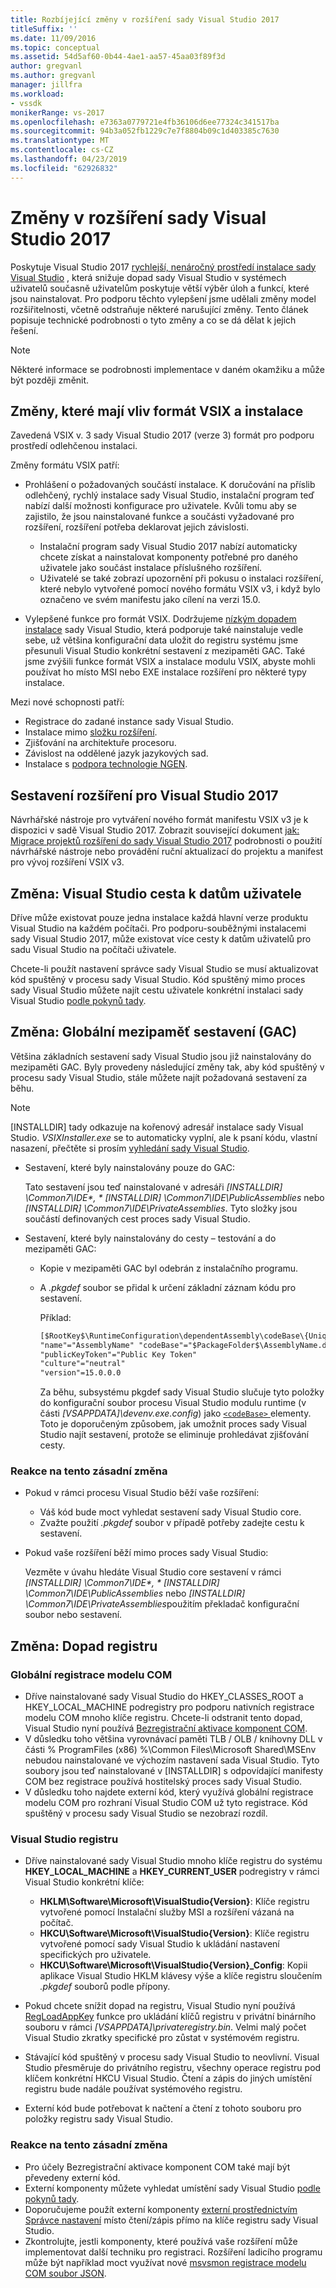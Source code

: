 ```yaml
---
title: Rozbíjející změny v rozšíření sady Visual Studio 2017
titleSuffix: ''
ms.date: 11/09/2016
ms.topic: conceptual
ms.assetid: 54d5af60-0b44-4ae1-aa57-45aa03f89f3d
author: gregvanl
ms.author: gregvanl
manager: jillfra
ms.workload:
- vssdk
monikerRange: vs-2017
ms.openlocfilehash: e7363a0779721e4fb36106d6ee77324c341517ba
ms.sourcegitcommit: 94b3a052fb1229c7e7f8804b09c1d403385c7630
ms.translationtype: MT
ms.contentlocale: cs-CZ
ms.lasthandoff: 04/23/2019
ms.locfileid: "62926832"
---
```

# <a name="changes-in-visual-studio-2017-extensibility"></a>Změny v rozšíření sady Visual Studio 2017

Poskytuje Visual Studio 2017 [rychlejší, nenáročný prostředí instalace sady Visual Studio](https://devblogs.microsoft.com/visualstudio/faster-leaner-visual-studio-installer) , která snižuje dopad sady Visual Studio v systémech uživatelů současně uživatelům poskytuje větší výběr úloh a funkcí, které jsou nainstalovat. Pro podporu těchto vylepšení jsme udělali změny model rozšiřitelnosti, včetně odstraňuje některé narušující změny. Tento článek popisuje technické podrobnosti o tyto změny a co se dá dělat k jejich řešení.

> [!NOTE]
> Některé informace se podrobnosti implementace v daném okamžiku a může být později změnit.

## <a name="changes-affecting-vsix-format-and-installation"></a>Změny, které mají vliv formát VSIX a instalace

Zavedená VSIX v. 3 sady Visual Studio 2017 (verze 3) formát pro podporu prostředí odlehčenou instalaci.

Změny formátu VSIX patří:

* Prohlášení o požadovaných součástí instalace. K doručování na příslib odlehčený, rychlý instalace sady Visual Studio, instalační program teď nabízí další možnosti konfigurace pro uživatele. Kvůli tomu aby se zajistilo, že jsou nainstalované funkce a součásti vyžadované pro rozšíření, rozšíření potřeba deklarovat jejich závislosti.

  * Instalační program sady Visual Studio 2017 nabízí automaticky chcete získat a nainstalovat komponenty potřebné pro daného uživatele jako součást instalace příslušného rozšíření.
  * Uživatelé se také zobrazí upozornění při pokusu o instalaci rozšíření, které nebylo vytvořené pomocí nového formátu VSIX v3, i když bylo označeno ve svém manifestu jako cílení na verzi 15.0.

* Vylepšené funkce pro formát VSIX. Dodržujeme [nízkým dopadem instalace](https://devblogs.microsoft.com/visualstudio/anatomy-of-a-low-impact-visual-studio-install) sady Visual Studio, která podporuje také nainstaluje vedle sebe, už většina konfigurační data uložit do registru systému jsme přesunuli Visual Studio konkrétní sestavení z mezipaměti GAC. Také jsme zvýšili funkce formát VSIX a instalace modulu VSIX, abyste mohli používat ho místo MSI nebo EXE instalace rozšíření pro některé typy instalace.

Mezi nové schopnosti patří:

* Registrace do zadané instance sady Visual Studio.
* Instalace mimo [složku rozšíření](set-install-root.md).
* Zjišťování na architektuře procesoru.
* Závislost na oddělené jazyk jazykových sad.
* Instalace s [podpora technologie NGEN](ngen-support.md).

## <a name="build-an-extension-for-visual-studio-2017"></a>Sestavení rozšíření pro Visual Studio 2017

Návrhářské nástroje pro vytváření nového formát manifestu VSIX v3 je k dispozici v sadě Visual Studio 2017. Zobrazit související dokument [jak: Migrace projektů rozšíření do sady Visual Studio 2017](how-to-migrate-extensibility-projects-to-visual-studio-2017.md) podrobnosti o použití návrhářské nástroje nebo provádění ruční aktualizací do projektu a manifest pro vývoj rozšíření VSIX v3.

## <a name="change-visual-studio-user-data-path"></a>Změna: Visual Studio cesta k datům uživatele

Dříve může existovat pouze jedna instalace každá hlavní verze produktu Visual Studio na každém počítači. Pro podporu-souběžnými instalacemi sady Visual Studio 2017, může existovat více cesty k datům uživatelů pro sadu Visual Studio na počítači uživatele.

Chcete-li použít nastavení správce sady Visual Studio se musí aktualizovat kód spuštěný v procesu sady Visual Studio. Kód spuštěný mimo proces sady Visual Studio můžete najít cestu uživatele konkrétní instalaci sady Visual Studio [podle pokynů tady](locating-visual-studio.md).

## <a name="change-global-assembly-cache-gac"></a>Změna: Globální mezipaměť sestavení (GAC)

Většina základních sestavení sady Visual Studio jsou již nainstalovány do mezipaměti GAC. Byly provedeny následující změny tak, aby kód spuštěný v procesu sady Visual Studio, stále můžete najít požadovaná sestavení za běhu.

> [!NOTE]
> [INSTALLDIR] tady odkazuje na kořenový adresář instalace sady Visual Studio. *VSIXInstaller.exe* se to automaticky vyplní, ale k psaní kódu, vlastní nasazení, přečtěte si prosím [vyhledání sady Visual Studio](locating-visual-studio.md).

* Sestavení, které byly nainstalovány pouze do GAC:

   Tato sestavení jsou teď nainstalované v adresáři <em>[INSTALLDIR] \Common7\IDE\*, * [INSTALLDIR] \Common7\IDE\PublicAssemblies</em> nebo *[INSTALLDIR] \Common7\IDE\PrivateAssemblies*. Tyto složky jsou součástí definovaných cest proces sady Visual Studio.

* Sestavení, které byly nainstalovány do cesty – testování a do mezipaměti GAC:

   * Kopie v mezipaměti GAC byl odebrán z instalačního programu.
   * A *.pkgdef* soubor se přidal k určení základní záznam kódu pro sestavení.

      Příklad:

      ```xml
      [$RootKey$\RuntimeConfiguration\dependentAssembly\codeBase\{UniqueGUID}]
      "name"="AssemblyName" "codeBase"="$PackageFolder$\AssemblyName.dll"
      "publicKeyToken"="Public Key Token"
      "culture"="neutral"
      "version"=15.0.0.0
      ```

      Za běhu, subsystému pkgdef sady Visual Studio slučuje tyto položky do konfigurační soubor procesu Visual Studio modulu runtime (v části *[VSAPPDATA]\devenv.exe.config*) jako [ `<codeBase>` ](/dotnet/framework/configure-apps/file-schema/runtime/codebase-element) elementy. Toto je doporučeným způsobem, jak umožnit proces sady Visual Studio najít sestavení, protože se eliminuje prohledávat zjišťování cesty.

### <a name="reacting-to-this-breaking-change"></a>Reakce na tento zásadní změna

* Pokud v rámci procesu Visual Studio běží vaše rozšíření:

   * Váš kód bude moct vyhledat sestavení sady Visual Studio core.
   * Zvažte použití *.pkgdef* soubor v případě potřeby zadejte cestu k sestavení.

* Pokud vaše rozšíření běží mimo proces sady Visual Studio:

   Vezměte v úvahu hledáte Visual Studio core sestavení v rámci <em>[INSTALLDIR] \Common7\IDE\*, * [INSTALLDIR] \Common7\IDE\PublicAssemblies</em> nebo *[INSTALLDIR] \Common7\IDE\PrivateAssemblies*použitím překladač konfigurační soubor nebo sestavení.

## <a name="change-reduce-registry-impact"></a>Změna: Dopad registru

### <a name="global-com-registration"></a>Globální registrace modelu COM

* Dříve nainstalované sady Visual Studio do HKEY_CLASSES_ROOT a HKEY_LOCAL_MACHINE podregistry pro podporu nativních registrace modelu COM mnoho klíče registru. Chcete-li odstranit tento dopad, Visual Studio nyní používá [Bezregistrační aktivace komponent COM](https://msdn.microsoft.com/library/ms973913.aspx).
* V důsledku toho většina vyrovnávací paměti TLB / OLB / knihovny DLL v části % ProgramFiles (x86) %\Common Files\Microsoft Shared\MSEnv nebudou nainstalované ve výchozím nastavení sada Visual Studio. Tyto soubory jsou teď nainstalované v [INSTALLDIR] s odpovídající manifesty COM bez registrace používá hostitelský proces sady Visual Studio.
* V důsledku toho najdete externí kód, který využívá globální registrace modelu COM pro rozhraní Visual Studio COM už tyto registrace. Kód spuštěný v procesu sady Visual Studio se nezobrazí rozdíl.

### <a name="visual-studio-registry"></a>Visual Studio registru

* Dříve nainstalované sady Visual Studio mnoho klíče registru do systému **HKEY_LOCAL_MACHINE** a **HKEY_CURRENT_USER** podregistry v rámci Visual Studio konkrétní klíče:

  * **HKLM\Software\Microsoft\VisualStudio\{Version}**: Klíče registru vytvořené pomocí Instalační služby MSI a rozšíření vázaná na počítač.
  * **HKCU\Software\Microsoft\VisualStudio\{Version}**: Klíče registru vytvořené pomocí sady Visual Studio k ukládání nastavení specifických pro uživatele.
  * **HKCU\Software\Microsoft\VisualStudio\{Version}_Config**: Kopii aplikace Visual Studio HKLM klávesy výše a klíče registru sloučením *.pkgdef* souborů podle přípony.

* Pokud chcete snížit dopad na registru, Visual Studio nyní používá [RegLoadAppKey](/windows/desktop/api/winreg/nf-winreg-regloadappkeya) funkce pro ukládání klíčů registru v privátní binárního souboru v rámci *[VSAPPDATA]\privateregistry.bin*. Velmi malý počet Visual Studio zkratky specifické pro zůstat v systémovém registru.
* Stávající kód spuštěný v procesu sady Visual Studio to neovlivní. Visual Studio přesměruje do privátního registru, všechny operace registru pod klíčem konkrétní HKCU Visual Studio. Čtení a zápis do jiných umístění registru bude nadále používat systémového registru.
* Externí kód bude potřebovat k načtení a čtení z tohoto souboru pro položky registru sady Visual Studio.

### <a name="react-to-this-breaking-change"></a>Reakce na tento zásadní změna

* Pro účely Bezregistrační aktivace komponent COM také mají být převedeny externí kód.
* Externí komponenty můžete vyhledat umístění sady Visual Studio [podle pokynů tady](https://devblogs.microsoft.com/setup/changes-to-visual-studio-15-setup).
* Doporučujeme použít externí komponenty [externí prostřednictvím Správce nastavení](/dotnet/api/microsoft.visualstudio.settings.externalsettingsmanager) místo čtení/zápis přímo na klíče registru sady Visual Studio.
* Zkontrolujte, jestli komponenty, které používá vaše rozšíření může implementovat další techniku pro registraci. Rozšíření ladicího programu může být například moct využívat nové [msvsmon registrace modelu COM soubor JSON](migrate-debugger-COM-registration.md).
